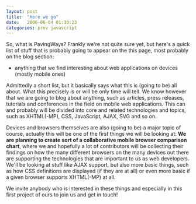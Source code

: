 ```yaml
---
layout: post
title:  "Here we go"
date:   2006-06-04 01:30:23
categories: prev javascript
---
```

So, what is PavingWays? Frankly we're not quite sure yet, but here's a quick list of stuff that is probably going to appear on the this page, most probably on the blog section: 

* anything that we find interesting about web applications on devices (mostly mobile ones)

Admittedly a short list, but it basically says what this is (going to be) all about. What this precisely is or will be only time will tell. We know however that we are going to blog about anything, such as articles, press releases, tutorials and conferences in the field on mobile web applications. This can and probably will be divided into core and related technologies and topics, such as XHTML(-MP), CSS, JavaScript, AJAX, SVG and so on.

Devices and browsers themselves are also (going to be) a major topic of course, actually this will be one of the first things we will be looking at: **We are planning to create sort of a collaborative mobile browser comparison chart**, where we and hopefully a lot of contributors will be collecting their findings on how the many different browsers on the many devices out there are supporting the technologies that are important to us as web developers. We'll be looking at stuff like AJAX support, but also more basic things, such as how CSS definitions are displayed (if they are at all) or even more basic if a given browser supports XHTML(-MP) at all. 

We invite anybody who is interested in these things and especially in this first project of ours to join us and get in touch!
